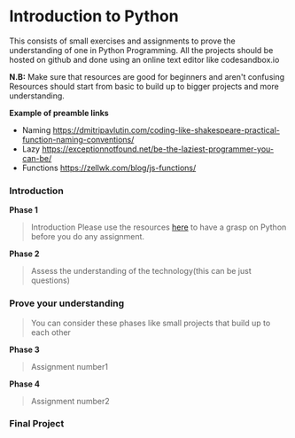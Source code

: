# Introduction to Python

This consists of small exercises and assignments to prove the understanding of one in Python Programming.
All the projects should be hosted on github and done using an online text editor like codesandbox.io

**N.B:** Make sure that resources are good for beginners and aren't confusing  
         Resources should start from basic to build up to bigger projects and more understanding. 


**Example of preamble links**
- Naming
  https://dmitripavlutin.com/coding-like-shakespeare-practical-function-naming-conventions/
- Lazy
  https://exceptionnotfound.net/be-the-laziest-programmer-you-can-be/
- Functions
https://zellwk.com/blog/js-functions/

### Introduction
**Phase 1**
> Introduction 
Please use the resources [here](https://www.udemy.com/pythonforbeginnersintro/?ranMID=39197&ranEAID=JVFxdTr9V80&ranSiteID=JVFxdTr9V80-zUut3mqyCGyABUxOWt7G6Q&LSNPUBID=JVFxdTr9V80) 
to have a grasp on Python before you do any assignment.


**Phase 2**
> Assess the understanding of the technology(this can be just questions)

### Prove your understanding
> You can consider these phases like small projects that build up to each other

**Phase 3**
> Assignment number1




**Phase 4**
> Assignment number2

### Final Project
